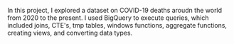 In this project, I explored a dataset on COVID-19 deaths aroudn the world from 2020 to the present. I used BigQuery to execute queries, which included joins, CTE's, tmp tables, windows functions, aggregate functions, creating views, and converting data types.
